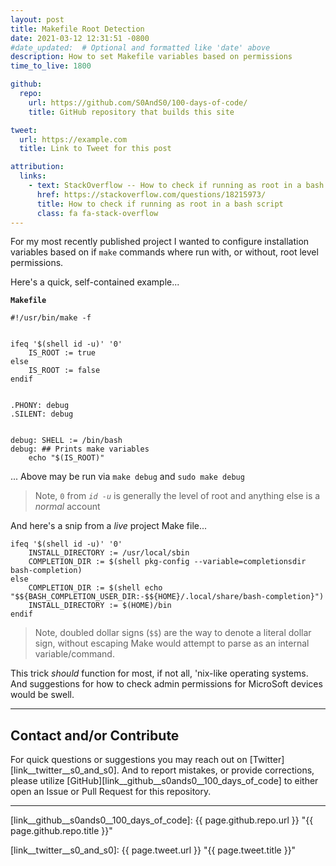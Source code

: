 ```yaml
---
layout: post
title: Makefile Root Detection
date: 2021-03-12 12:31:51 -0800
#date_updated:  # Optional and formatted like 'date' above
description: How to set Makefile variables based on permissions
time_to_live: 1800

github:
  repo:
    url: https://github.com/S0AndS0/100-days-of-code/
    title: GitHub repository that builds this site

tweet:
  url: https://example.com
  title: Link to Tweet for this post

attribution:
  links:
    - text: StackOverflow -- How to check if running as root in a bash script
      href: https://stackoverflow.com/questions/18215973/
      title: How to check if running as root in a bash script
      class: fa fa-stack-overflow
---
```




For my most recently published project I wanted to configure installation variables based on if `make` commands where run with, or without, root level permissions.


Here's a quick, self-contained example...


**`Makefile`**


```make
#!/usr/bin/make -f


ifeq '$(shell id -u)' '0'
	IS_ROOT := true
else
	IS_ROOT := false
endif


.PHONY: debug
.SILENT: debug


debug: SHELL := /bin/bash
debug: ## Prints make variables
	echo "$(IS_ROOT)"
```


... Above may be run via `make debug` and `sudo make debug`


> Note, `0` from _`id -u`_ is generally the level of root and anything else is a _normal_ account


And here's a snip from a _live_ project Make file...


```make
ifeq '$(shell id -u)' '0'
	INSTALL_DIRECTORY := /usr/local/sbin
	COMPLETION_DIR := $(shell pkg-config --variable=completionsdir bash-completion)
else
	COMPLETION_DIR := $(shell echo "$${BASH_COMPLETION_USER_DIR:-$${HOME}/.local/share/bash-completion}")
	INSTALL_DIRECTORY := $(HOME)/bin
endif
```


> Note, doubled dollar signs (`$$`) are the way to denote a literal dollar sign, without escaping Make would attempt to parse as an internal variable/command.


This trick _should_ function for most, if not all, 'nix-like operating systems. And suggestions for how to check admin permissions for MicroSoft devices would be swell.


______


## Contact and/or Contribute
[heading__contact_andor_contribute]: #contact-andor-contribute


For quick questions or suggestions you may reach out on [Twitter][link__twitter__s0_and_s0]. And to report mistakes, or provide corrections, please utilize [GitHub][link__github__s0ands0__100_days_of_code] to either open an Issue or Pull Request for this repository.


______



[link__github__s0ands0__100_days_of_code]: {{ page.github.repo.url }} "{{ page.github.repo.title }}"

[link__twitter__s0_and_s0]: {{ page.tweet.url }} "{{ page.tweet.title }}"

